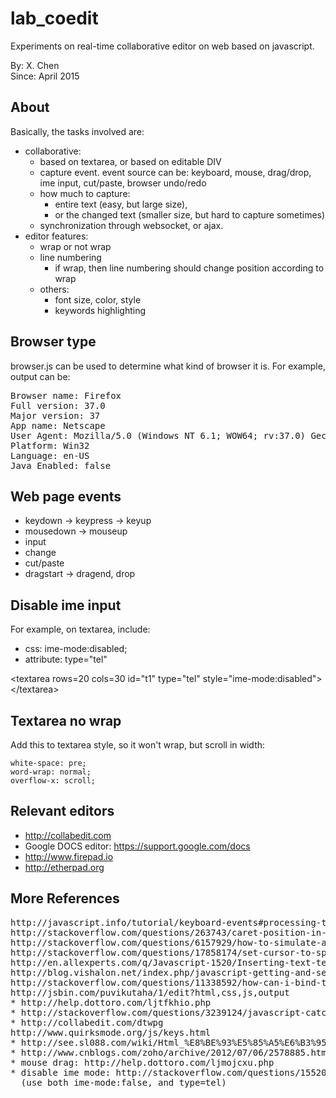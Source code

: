 # lab_coedit
Experiments on real-time collaborative editor on web based on javascript.

By: X. Chen  
Since: April 2015  

About
-----

Basically, the tasks involved are:
- collaborative:
  - based on textarea, or based on editable DIV
  - capture event. event source can be: keyboard, mouse, drag/drop, ime input, cut/paste, browser undo/redo
  - how much to capture: 
    - entire text (easy, but large size), 
    - or the changed text (smaller size, but hard to capture sometimes)
  - synchronization through websocket, or ajax.
- editor features:
  - wrap or not wrap
  - line numbering
    - if wrap, then line numbering should change position according to wrap
  - others: 
    - font size, color, style
    - keywords highlighting


Browser type
-----

browser.js can be used to determine what kind of browser it is. For example, output can be:

<pre>
Browser name: Firefox  
Full version: 37.0  
Major version: 37  
App name: Netscape  
User Agent: Mozilla/5.0 (Windows NT 6.1; WOW64; rv:37.0) Gecko/20100101 Firefox/37.0  
Platform: Win32  
Language: en-US  
Java Enabled: false  
</pre>

Web page events
-----

- keydown -> keypress -> keyup
- mousedown -> mouseup
- input
- change
- cut/paste
- dragstart -> dragend, drop
 
Disable ime input
-----

For example, on textarea, include:

- css: ime-mode:disabled;
- attribute: type="tel"

&lt;textarea rows=20 cols=30 id="t1" type="tel" style="ime-mode:disabled">&lt;/textarea>

Textarea no wrap
--------------

Add this to textarea style, so it won't wrap, but scroll in width:

    white-space: pre;
    word-wrap: normal;
    overflow-x: scroll;


Relevant editors
--------

- http://collabedit.com
- Google DOCS editor: https://support.google.com/docs
- http://www.firepad.io
- http://etherpad.org

More References
-----------

<pre>
http://javascript.info/tutorial/keyboard-events#processing-the-character-keypress
http://stackoverflow.com/questions/263743/caret-position-in-textarea-in-characters-from-the-start
http://stackoverflow.com/questions/6157929/how-to-simulate-a-mouse-click-using-javascript
http://stackoverflow.com/questions/17858174/set-cursor-to-specific-position-on-specific-line-in-a-textarea
http://en.allexperts.com/q/Javascript-1520/Inserting-text-text-area.htm
http://blog.vishalon.net/index.php/javascript-getting-and-setting-caret-position-in-textarea/
http://stackoverflow.com/questions/11338592/how-can-i-bind-to-the-change-event-of-a-textarea-in-jquery
http://jsbin.com/puvikutaha/1/edit?html,css,js,output
* http://help.dottoro.com/ljtfkhio.php
* http://stackoverflow.com/questions/3239124/javascript-catch-paste-event-in-textarea
* http://collabedit.com/dtwpg
http://www.quirksmode.org/js/keys.html
* http://see.sl088.com/wiki/Html_%E8%BE%93%E5%85%A5%E6%B3%95%E4%BA%8B%E4%BB%B6
* http://www.cnblogs.com/zoho/archive/2012/07/06/2578885.html
* mouse drag: http://help.dottoro.com/ljmojcxu.php
* disable ime mode: http://stackoverflow.com/questions/15520410/disable-ime-mode-in-google-chrome
  (use both ime-mode:false, and type=tel)
</pre>
